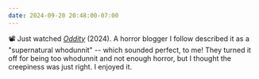 ```yaml
---
date: 2024-09-20 20:48:00-07:00
---
```

📽️ Just watched  [*Oddity*](https://www.imdb.com/title/tt26470109/) (2024).  A horror blogger I follow described it as a "supernatural whodunnit" -- which sounded perfect, to me! They turned it off for being too whodunnit and not enough horror, but I thought the creepiness was just right. I enjoyed it.